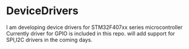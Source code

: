 # DeviceDrivers
I am developing device drivers for STM32F407xx series microcontroller
Currently driver for GPIO is included in this repo.
will add support for SPI,I2C drivers in the coming days.
